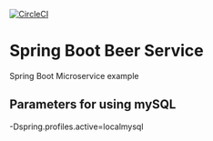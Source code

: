 [![CircleCI](https://circleci.com/gh/sayantjm/sfguru-beer-service.svg?style=svg)](https://circleci.com/gh/sayantjm/sfguru-beer-service)
# Spring Boot Beer Service

Spring Boot Microservice example

## Parameters for using mySQL
-Dspring.profiles.active=localmysql
